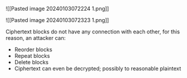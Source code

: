 ![[Pasted image 20240103072224 1.png]]

![[Pasted image 20240103072323 1.png]]

Ciphertext blocks do not have any connection with each other, for this reason, an attacker can:
- Reorder blocks
- Repeat blocks
- Delete blocks
- Ciphertext can even be decrypted; possibly to reasonable plaintext